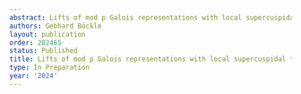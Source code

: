 ```yaml
---
abstract: Lifts of mod p Galois representations with local supercuspidal types.
authors: Gebhard Böckle
layout: publication
order: 202465
status: Published
title: Lifts of mod p Galois representations with local supercuspidal types
type: In Preparation
year: '2024'
---
```

